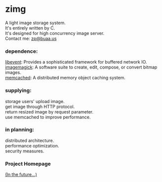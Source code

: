 zimg
==========

A light image storage system. <br />
It's entirely written by C. <br />
It's designed for high concurrency image server. <br />
Contact me: zp@buaa.us <br />

### dependence:
[libevent](https://github.com/libevent/libevent): Provides a sophisticated framework for buffered network IO. <br />
[imagemagick](http://www.imagemagick.org/script/magick-wand.php): A software suite to create, edit, compose, or convert bitmap images. <br />
[memcached](https://github.com/memcached/memcached): A distributed memory object caching system. <br />

### supplying:
storage users' upload image. <br />
get image through HTTP protocol. <br />
return resized image by request parameter. <br />
use memcached to improve performance. <br />

### in planning:
distributed architecture. <br />
performance optimization. <br />
security measures. <br />

### Project Homepage
[(In the future...)](http://zimg.buaa.us/) <br />
